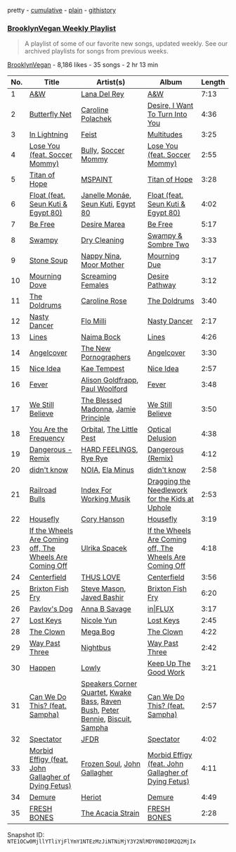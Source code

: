 pretty - [cumulative](/playlists/cumulative/0ZQcCFqc1ziBiC1fvrrbsT.md) - [plain](/playlists/plain/0ZQcCFqc1ziBiC1fvrrbsT) - [githistory](https://github.githistory.xyz/mackorone/spotify-playlist-archive/blob/main/playlists/plain/0ZQcCFqc1ziBiC1fvrrbsT)

### [BrooklynVegan Weekly Playlist](https://open.spotify.com/playlist/0ZQcCFqc1ziBiC1fvrrbsT)

> A playlist of some of our favorite new songs, updated weekly\. See our archived playlists for songs from previous weeks.

[BrooklynVegan](https://open.spotify.com/user/brooklynvegan) - 8,186 likes - 35 songs - 2 hr 13 min

| No. | Title | Artist(s) | Album | Length |
|---|---|---|---|---|
| 1 | [A&W](https://open.spotify.com/track/1wTopxO5eQBpxrBXPSbsUn) | [Lana Del Rey](https://open.spotify.com/artist/00FQb4jTyendYWaN8pK0wa) | [A&W](https://open.spotify.com/album/46XKgCOOHTZkQTdiMsBxHS) | 7:13 |
| 2 | [Butterfly Net](https://open.spotify.com/track/3JYayrgDyMYVrpMdcn5HxF) | [Caroline Polachek](https://open.spotify.com/artist/4Ge8xMJNwt6EEXOzVXju9a) | [Desire, I Want To Turn Into You](https://open.spotify.com/album/22PkV1Le9P3X4RY4xtmK0q) | 4:36 |
| 3 | [In Lightning](https://open.spotify.com/track/21LkpL2YLUtD4UYGGRERNP) | [Feist](https://open.spotify.com/artist/6CWTBjOJK75cTE8Xv8u1kj) | [Multitudes](https://open.spotify.com/album/4GErH8Za9b4VutH8jTSU1o) | 3:25 |
| 4 | [Lose You \(feat\. Soccer Mommy\)](https://open.spotify.com/track/0KmC4jFH8axcJqKvOTBXeX) | [Bully](https://open.spotify.com/artist/34LdbFt5sVXKTJOzf1iExQ), [Soccer Mommy](https://open.spotify.com/artist/4wXchxfTTggLtzkoUhO86Q) | [Lose You \(feat\. Soccer Mommy\)](https://open.spotify.com/album/5Ctzgdf3fjqxUV8PvrDPHf) | 2:55 |
| 5 | [Titan of Hope](https://open.spotify.com/track/0IX114msAIsj2QJu8M4MEF) | [MSPAINT](https://open.spotify.com/artist/5sn6aQFrJvjsSIuaomA4to) | [Titan of Hope](https://open.spotify.com/album/6ngFFAED1Eat39vjG1SyXo) | 3:28 |
| 6 | [Float \(feat\. Seun Kuti & Egypt 80\)](https://open.spotify.com/track/2JIY6nN5kkkfNz0TckPqYu) | [Janelle Monáe](https://open.spotify.com/artist/6ueGR6SWhUJfvEhqkvMsVs), [Seun Kuti](https://open.spotify.com/artist/1GQur7dDvAWhKT9u9YwBJZ), [Egypt 80](https://open.spotify.com/artist/6L71LxY17w8Yzh1zUphpiW) | [Float \(feat\. Seun Kuti & Egypt 80\)](https://open.spotify.com/album/6KfYPDq58mLwd3yjOfXIU7) | 4:02 |
| 7 | [Be Free](https://open.spotify.com/track/6jT81iHttW5VwRV317yonX) | [Desire Marea](https://open.spotify.com/artist/7xfBWpNiwO2yteiY68OB6C) | [Be Free](https://open.spotify.com/album/1KA8eKZjMX1tCiY0q4mKTe) | 5:17 |
| 8 | [Swampy](https://open.spotify.com/track/1JfO7XSiLjbOlCIqDwg3ja) | [Dry Cleaning](https://open.spotify.com/artist/7DlD7rLG9MKuvXtTeACzkO) | [Swampy & Sombre Two](https://open.spotify.com/album/5GDEoqKD2xARNtyX5EiTh5) | 3:33 |
| 9 | [Stone Soup](https://open.spotify.com/track/0hlLVdsTIIgdq0dgUuOsmE) | [Nappy Nina](https://open.spotify.com/artist/021A20H2EVS9igRiNhozcx), [Moor Mother](https://open.spotify.com/artist/4kANxfLenUobb7t5fHSrgA) | [Mourning Due](https://open.spotify.com/album/1iiOXu7q1d5yJ7s3ldDmSG) | 3:17 |
| 10 | [Mourning Dove](https://open.spotify.com/track/2vYDu9L6PRYj6tcPqk3iGT) | [Screaming Females](https://open.spotify.com/artist/3pZ666b6CyO1KGpVYirY0t) | [Desire Pathway](https://open.spotify.com/album/1YhzVctJR6aIwbkigCS6fu) | 3:12 |
| 11 | [The Doldrums](https://open.spotify.com/track/0MFBeyhJD2LJBPA5wpi0X2) | [Caroline Rose](https://open.spotify.com/artist/06W84OT2eFUNVwG85UsxJw) | [The Doldrums](https://open.spotify.com/album/5bKTqXt1JKCC3SpyYj8Mwc) | 3:40 |
| 12 | [Nasty Dancer](https://open.spotify.com/track/7itIhLBlKcpdaSqXRsSuW3) | [Flo Milli](https://open.spotify.com/artist/08PvCOlef4xdOr20jFSTPd) | [Nasty Dancer](https://open.spotify.com/album/6RhtLqR830nzFlLYfVXM7k) | 2:17 |
| 13 | [Lines](https://open.spotify.com/track/4Xz875oKeO3vvEEh9N0Gu0) | [Naima Bock](https://open.spotify.com/artist/3UvBjnS0xNdifivRctkxok) | [Lines](https://open.spotify.com/album/7gzlVPN03faWxdOIBuUvNy) | 4:26 |
| 14 | [Angelcover](https://open.spotify.com/track/2OMmR7z317VmvoVAP2dq2i) | [The New Pornographers](https://open.spotify.com/artist/4mO4aGO6u29UyR6XLZR9XW) | [Angelcover](https://open.spotify.com/album/0p4PQzcnWzvXRUQZE5CnED) | 3:30 |
| 15 | [Nice Idea](https://open.spotify.com/track/4ZC7I6lMdUYck0OBDqiGFQ) | [Kae Tempest](https://open.spotify.com/artist/1YcprGtF13BYCZQK9jYPEw) | [Nice Idea](https://open.spotify.com/album/1dbbYhDfgzDLL2xy1iLT0L) | 2:57 |
| 16 | [Fever](https://open.spotify.com/track/7aIqS1ulAFezQjAlQDn0hd) | [Alison Goldfrapp](https://open.spotify.com/artist/72f5AR6hMeL3BwtcO7HqhS), [Paul Woolford](https://open.spotify.com/artist/4CA8PTrbq1l5IgyvBA2JSV) | [Fever](https://open.spotify.com/album/0lTVQwPiUOS7ut4U01nl1Y) | 3:48 |
| 17 | [We Still Believe](https://open.spotify.com/track/0uoaYBn3prfGyWQR59wkeQ) | [The Blessed Madonna](https://open.spotify.com/artist/4TvhRzxIL1le2PWCeUqxQw), [Jamie Principle](https://open.spotify.com/artist/5obQFNrkFoWB51hm1JTHMw) | [We Still Believe](https://open.spotify.com/album/4U5Eel8ZnGcI15TLj33QYe) | 3:50 |
| 18 | [You Are the Frequency](https://open.spotify.com/track/6Bsm3rjAT18XWJNA5Occmc) | [Orbital](https://open.spotify.com/artist/3csPCeXsj2wezyvkRFzvmV), [The Little Pest](https://open.spotify.com/artist/72Mpmq1vGWaUO7QqnfjCgZ) | [Optical Delusion](https://open.spotify.com/album/2jQbFspnSh7erex6RDKQGJ) | 4:38 |
| 19 | [Dangerous \- Remix](https://open.spotify.com/track/0GqNa1qpOZ2lyjcbAg8rJH) | [HARD FEELINGS](https://open.spotify.com/artist/62leN9NRMUgDfPzshm7K5L), [Rye Rye](https://open.spotify.com/artist/0S05AeePINj4CeTVMfysIu) | [Dangerous \(Remix\)](https://open.spotify.com/album/3aEBYSe6VzYRi6NQzhQJcB) | 4:12 |
| 20 | [didn't know](https://open.spotify.com/track/2UNwClFdYeUlJkejytviEF) | [NOIA](https://open.spotify.com/artist/7ME5Ue2P7g1BP11FRWr7LA), [Ela Minus](https://open.spotify.com/artist/4rdJkXHNrMgowlwUdQAg8T) | [didn't know](https://open.spotify.com/album/6SPcRko47zyU386oL9RqkK) | 2:58 |
| 21 | [Railroad Bulls](https://open.spotify.com/track/6nANMos1CGXVGvbdrvwCzl) | [Index For Working Musik](https://open.spotify.com/artist/30pElb7BpcpII86h5dRpYK) | [Dragging the Needlework for the Kids at Uphole](https://open.spotify.com/album/7DY9jcZ6LiI0izYWR9Kwac) | 2:53 |
| 22 | [Housefly](https://open.spotify.com/track/2fHZoO9Tf2aycKJWmbB9JQ) | [Cory Hanson](https://open.spotify.com/artist/2XG4LWrmKXFA1PqnUsuPj6) | [Housefly](https://open.spotify.com/album/5Sghpbm73xrcWdZEv0DX0Y) | 3:19 |
| 23 | [If the Wheels Are Coming off, The Wheels Are Coming Off](https://open.spotify.com/track/0eZiF3akVw5FfdgeQ46waP) | [Ulrika Spacek](https://open.spotify.com/artist/07vC6cutbett8UknXnqxsu) | [If the Wheels Are Coming off, The Wheels Are Coming Off](https://open.spotify.com/album/0Tq6UnC6PjIvUVQ7qFlhn4) | 4:18 |
| 24 | [Centerfield](https://open.spotify.com/track/0qhzelcE3tlmk0E0zaQ3Ks) | [THUS LOVE](https://open.spotify.com/artist/26hW7zYB4V3PGMPBKoBdgl) | [Centerfield](https://open.spotify.com/album/5hygiXXDwxHz9J8TFnYYgr) | 3:56 |
| 25 | [Brixton Fish Fry](https://open.spotify.com/track/4B8NxK6wOuSOT4jl3ABUvO) | [Steve Mason](https://open.spotify.com/artist/4ieS1hHc74D9RXhkyoriDU), [Javed Bashir](https://open.spotify.com/artist/5diMmmNkRVfgUnXJrzXzjZ) | [Brixton Fish Fry](https://open.spotify.com/album/0CowUBTxj7wTAaAVhgND3r) | 6:20 |
| 26 | [Pavlov's Dog](https://open.spotify.com/track/1fLVoBxciVLmzGVtnnRjlq) | [Anna B Savage](https://open.spotify.com/artist/6nbtlXRy0S6adYpDVoRdNi) | [in\|FLUX](https://open.spotify.com/album/65k9o0mZEhxBLqeOAP2psB) | 3:17 |
| 27 | [Lost Keys](https://open.spotify.com/track/6bskYrtwmpJaHevqCCfckB) | [Nicole Yun](https://open.spotify.com/artist/1JPgMfNrARN4JCmwB2QjZI) | [Lost Keys](https://open.spotify.com/album/2Lps66wz7nAWdVyiX83PDt) | 2:45 |
| 28 | [The Clown](https://open.spotify.com/track/4x91XCneqHsZGKKOb8QLmj) | [Mega Bog](https://open.spotify.com/artist/0zodxoaogKBIOzB0c0zFUO) | [The Clown](https://open.spotify.com/album/7byBkOo3pExd70OL1wjZBX) | 4:22 |
| 29 | [Way Past Three](https://open.spotify.com/track/3lWEr9ARqZA5K9v9BS26J2) | [Nightbus](https://open.spotify.com/artist/1fbC8ATYVPUeFy2h5NOK8x) | [Way Past Three](https://open.spotify.com/album/3rmol1Nr87zSljaRpQ2X1z) | 2:42 |
| 30 | [Happen](https://open.spotify.com/track/6NwxYNg7AIVYTrnQXAI3z6) | [Lowly](https://open.spotify.com/artist/721bfjbiX9Koqt2rO8PWOY) | [Keep Up The Good Work](https://open.spotify.com/album/6TvbBKRyJzqjA4nma5YegO) | 3:21 |
| 31 | [Can We Do This? \(feat\. Sampha\)](https://open.spotify.com/track/5Tanr4u1BgG8I1Qth9o66M) | [Speakers Corner Quartet](https://open.spotify.com/artist/3lyeudxub9rOtJjF15IzxH), [Kwake Bass](https://open.spotify.com/artist/1sSCi7iZyWjznBt9iqr7d7), [Raven Bush](https://open.spotify.com/artist/6ovUPQrPZTIMODYpGEMpWs), [Peter Bennie](https://open.spotify.com/artist/56KiulrycnEVRDeBAq3M4G), [Biscuit](https://open.spotify.com/artist/2CKrPA22rC0XYqkLQTItO0), [Sampha](https://open.spotify.com/artist/2WoVwexZuODvclzULjPQtm) | [Can We Do This? \(feat\. Sampha\)](https://open.spotify.com/album/37GaMBFRIKZtKxmcdjcb6O) | 2:57 |
| 32 | [Spectator](https://open.spotify.com/track/13brkOHXJvxaWguiYB53m5) | [JFDR](https://open.spotify.com/artist/5Lg2eWJA2ZmMnZszOYPMCJ) | [Spectator](https://open.spotify.com/album/7vVYM22TXBhmd0McpTfEkD) | 4:02 |
| 33 | [Morbid Effigy \(feat\. John Gallagher of Dying Fetus\)](https://open.spotify.com/track/3sJAGFYaWIsOZoXiMGWcXi) | [Frozen Soul](https://open.spotify.com/artist/1hwwmQI1vhQamuIksyDKG6), [John Gallagher](https://open.spotify.com/artist/3SdmYL7oUhaUFwJhBGp2D6) | [Morbid Effigy \(feat\. John Gallagher of Dying Fetus\)](https://open.spotify.com/album/3H1jdoNX8YfDBUejrwq5oL) | 4:11 |
| 34 | [Demure](https://open.spotify.com/track/0q3a74dm3dH5Sm8ORI2hnB) | [Heriot](https://open.spotify.com/artist/49O77SKrEk1b9sNjhI0kM4) | [Demure](https://open.spotify.com/album/7wuJv3LE3mXdMY0CxF29Mj) | 4:49 |
| 35 | [FRESH BONES](https://open.spotify.com/track/052ENxuzyaucDQqiAAxuo6) | [The Acacia Strain](https://open.spotify.com/artist/4tDkeVxH0CSkNiLVrsYmQs) | [FRESH BONES](https://open.spotify.com/album/7kPz7t2SmzZfcpvkCXQSAW) | 2:28 |

Snapshot ID: `NTE1OCw0MjllYTliYjFlYmY1NTEzMzJiNTNiMjY3Y2NlMDY0NDI0M2Q2MjIx`
